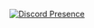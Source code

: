 [![Discord Presence](https://lanyard.cnrad.dev/api/1073076541770190860)](https://discord.com/users/1073076541770190860)
